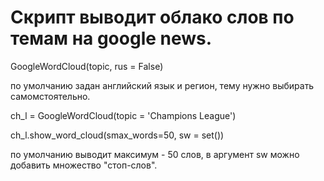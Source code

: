 # Cкрипт выводит облако слов по темам на google news.
  
GoogleWordCloud(topic, rus = False) 

по умолчанию задан английский язык и регион, тему нужно выбирать самомстоятельно.


ch_l = GoogleWordCloud(topic = 'Champions League')

ch_l.show_word_cloud(smax_words=50, sw = set())

по умолчанию выводит максимум - 50 слов, в аргумент sw можно добавить множество "стоп-слов".
